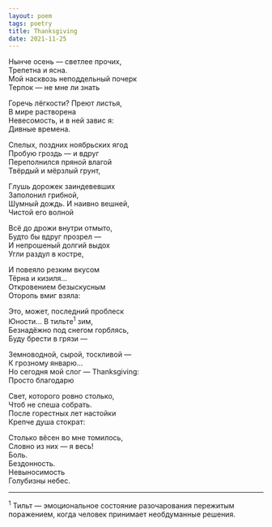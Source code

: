 ```yaml
---
layout: poem
tags: poetry
title: Thanksgiving
date: 2021-11-25
---
```


Нынче осень — светлее прочих,<br>
Трепетна и ясна.<br>
Мой насквозь неподдельный почерк<br>
Терпок — не мне ли знать<br>

Горечь лёгкости? Преют листья,<br>
В мире растворена<br>
Невесомость, и в ней завис я:<br>
Дивные времена.<br>

Спелых, поздних ноябрьских ягод<br>
Пробую гроздь — и вдруг<br>
Переполнился пряной влагой<br>
Твёрдый и мёрзлый грунт,<br>

Глушь дорожек заиндевевших<br>
Заполонил грибной,<br>
Шумный дождь. И наивно вешней,<br>
Чистой его волной<br>

Всё до дрожи внутри отмыто,<br>
Будто бы вдруг прозрел —<br>
И непрошеный долгий выдох<br>
Угли раздул в костре,<br>

И повеяло резким вкусом<br>
Тёрна и кизиля...<br>
Откровением безыскусным<br>
Оторопь вмиг взяла:<br>

Это, может, последний проблеск<br>
Юности... В тильте<sup>1</sup> зим,<br>
Безнадёжно под снегом горблясь,<br>
Буду брести в грязи —<br>

Земноводной, сырой, тоскливой —<br>
К грозному январю...<br>
Но сегодня мой слог — Thanksgiving:<br>
Просто благодарю<br>

Свет, которого ровно столько,<br>
Чтоб не спеша собрать.<br>
После горестных лет настойки<br>
Крепче душа стократ:<br>

Столько вёсен во мне томилось,<br>
Словно из них — я весь!<br>
Боль.<br>
Бездонность.<br>
Невыносимость<br>
Голубизны небес.

---

<sup>1</sup> Тильт — эмоциональное состояние разочарования пережитым поражением, когда человек принимает необдуманные решения.
